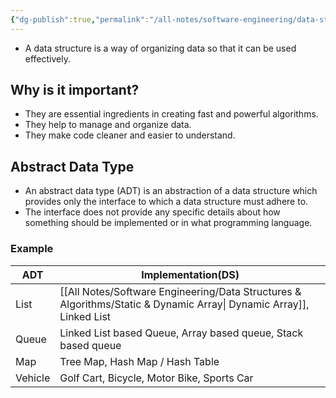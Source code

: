 ```yaml
---
{"dg-publish":true,"permalink":"/all-notes/software-engineering/data-structures-and-algorithms/data-structure/"}
---
```


- A data structure is a way of organizing data so that it can be used effectively.

## Why is it important?

- They are essential ingredients in creating fast and powerful algorithms.
- They help to manage and organize data.
- They make code cleaner and easier to understand.


## Abstract Data Type

- An abstract data type (ADT) is an abstraction of a data structure which provides only the interface to which a data structure must adhere to.
- The interface does not provide any specific details about how something should be implemented or in what programming language.

### Example

| ADT     | Implementation(DS)                                            |
| ------- | ------------------------------------------------------------- |
| List    | [[All Notes/Software Engineering/Data Structures & Algorithms/Static & Dynamic Array\| Dynamic Array]], Linked List       |
| Queue   | Linked List based Queue, Array based queue, Stack based queue |
| Map     | Tree Map, Hash Map / Hash Table                               |
| Vehicle | Golf Cart, Bicycle, Motor Bike, Sports Car                    |

